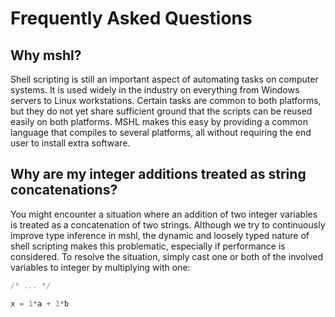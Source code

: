 # Frequently Asked Questions

## Why mshl?

Shell scripting is still an important aspect of automating tasks on computer systems. It is used widely in the industry on everything from Windows servers to Linux workstations. Certain tasks are common to both platforms, but they do not yet share sufficient ground that the scripts can be reused easily on both platforms. MSHL makes this easy by providing a common language that compiles to several platforms, all without requiring the end user to install extra software.

## Why are my integer additions treated as string concatenations?

You might encounter a situation where an addition of two integer variables is treated as a concatenation of two strings. Although we try to continuously improve type inference in mshl, the dynamic and loosely typed nature of shell scripting makes this problematic, especially if performance is considered. To resolve the situation, simply cast one or both of the involved variables to integer by multiplying with one:

```javascript
/* ... */

x = 1*a + 1*b
```
